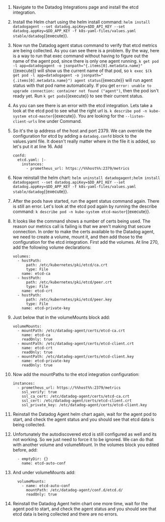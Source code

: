 1. Navigate to the Datadog Integrations page and install the etcd integration.
1. Install the Helm chart using the helm install command: `helm install datadogagent --set datadog.apiKey=$DD_API_KEY --set datadog.appKey=$DD_APP_KEY -f k8s-yaml-files/values.yaml stable/datadog`{{execute}}.
1. Now run the Datadog agent status command to verify that etcd metrics are being collected. As you can see there is a problem. By the way, here is a way to run that exec command without having to figure out the name of the agent pod, since there is only one agent running. `k get pod -l app=datadogagent -o jsonpath="{.items[0].metadata.name}"`{{execute}} will show us the current name of that pod, so `k exec $(k get pod -l app=datadogagent -o jsonpath="{.items[0].metadata.name}") agent status`{{execute}} will run agent status with that pod name automatically.  If you get `error: unable to upgrade connection: container not found ("agent")`, then the pod isn't ready yet. Run `k get pods`{{execute}} to see their current status.
1. As you can see there is an error with the etcd integration. Lets take a look at the etcd pod to see what the right url is. `k describe pod -n kube-system etcd-master`{{execute}}. You are looking for the `--listen-client-urls` line under Command. 
1. So it's the ip address of the host and port 2379. We can override the configuration for etcd by adding a `datadog.confd` block to the values.yaml file. It doesn't really matter where in the file it is added, so let's put it at line 16. Add 

       confd:
         etcd.yaml: |-
           instances:
             - prometheus_url: https://%%host%%:2379/metrics

1. Now reinstall the helm chart: `helm uninstall datadogagent;helm install datadogagent --set datadog.apiKey=$DD_API_KEY --set datadog.appKey=$DD_APP_KEY -f k8s-yaml-files/values.yaml stable/datadog`{{execute}}.
1. After the pods have started, run the agent status command again. There is still an error. Let's look at the etcd pod again by running the describe command: `k describe pod -n kube-system etcd-master`{{execute}}. 
1. It looks like the command shows a number of certs being used. The reason our metrics call is failing is that we aren't making that secure connection. In order to make the certs available to the Datadog agent, we need to create a volume, mount it, and then add those to the configuration for the etcd integration. First add the volumes. At line 270, add the following volume declarations:

       volumes:
         - hostPath:
             path: /etc/kubernetes/pki/etcd/ca.crt
             type: File
           name: etcd-ca
         - hostPath:
             path: /etc/kubernetes/pki/etcd/peer.crt
             type: File
           name: etcd-crt
         - hostPath:
             path: /etc/kubernetes/pki/etcd/peer.key
             type: File
           name: etcd-private-key

1. Just below that in the volumeMounts block add: 

       volumeMounts:
         - mountPath: /etc/datadog-agent/certs/etcd-ca.crt
           name: etcd-ca
           readOnly: true
         - mountPath: /etc/datadog-agent/certs/etcd-client.crt
           name: etcd-crt
           readOnly: true
         - mountPath: /etc/datadog-agent/certs/etcd-client.key
           name: etcd-private-key
           readOnly: true

1. Now add the mountPaths to the etcd integration configuration:

       instances:
         - prometheus_url: https://%%host%%:2379/metrics
           ssl_verify: true
           ssl_ca_cert: /etc/datadog-agent/certs/etcd-ca.crt
           ssl_cert: /etc/datadog-agent/certs/etcd-client.crt
           ssl_private_key: /etc/datadog-agent/certs/etcd-client.key

1. Reinstall the Datadog Agent helm chart again, wait for the agent pod to start, and check the agent status and you should see that etcd data is being collected. 
1. Unfortunately the autodiscovered etcd is still configured as well and its not working. So we just need to force it to be ignored. We can do that with another volume and volumeMount. In the volumes block you edited before, add:

         - emptyDir: {}
           name: etcd-auto-conf

1. And under volumeMounts add:

         volumeMounts:
           - name: etcd-auto-conf
             mountPath: /etc/datadog-agent/conf.d/etcd.d/
             readOnly: true

1. Reinstall the Datadog Agent helm chart one more time, wait for the agent pod to start, and check the agent status and you should see that etcd data is being collected and there are no errors.